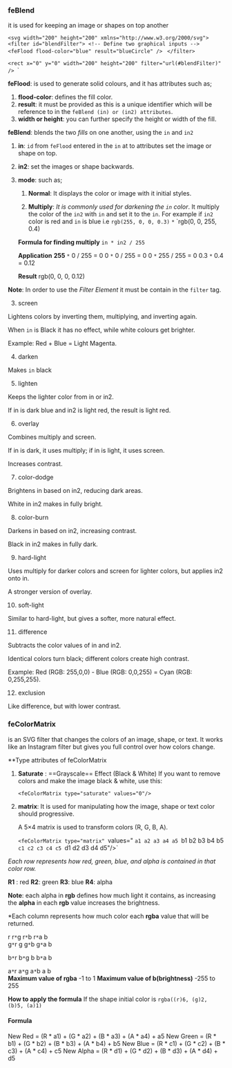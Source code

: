 ### feBlend 
it is used for keeping an image or shapes on top another

`<svg width="200" height="200" xmlns="http://www.w3.org/2000/svg">
  `<defs>
    `<filter id="blendFilter">
      <!-- Define two graphical inputs -->
      `<feFlood flood-color="red" result="redRect" width="100%" height="100%" />
      `<feFlood flood-color="blue" result="blueCircle" />
      `<feBlend in="redRect" in2="blueCircle" mode="multiply" />
    `</filter>
  `</defs>

  `<rect x="0" y="0" width="200" height="200" filter="url(#blendFilter)" />
`</svg>`

**feFlood**: is used to generate solid colours, and it has attributes such as;
1. **flood-color**: defines the fill color.
2. **result**: it must be provided as this is a unique identifier which will be reference to in the `feBlend (in) or (in2) attributes`.
3. **width or height**: you can further specify the height or width of the fill.

**feBlend**: blends the two *fills* on one another, using the `in` and `in2` 
1.  **in**: `id` from `feFlood` entered in the `in` at to attributes set the image or shape on top.
2. **in2**: set the images or shape backwards.
3. **mode**: such as;
     
	 1. **Normal**: It displays the color or image with it initial styles.
     
	 2. **Multiply**: *It is commonly used for darkening the `in` color*. It multiply the color of the `in2` with `in` and set it to the `in`. For example if `in2` color is red and `in` is blue i.e `rgb(255, 0, 0, 0.3)` `*` `rgb(0, 0, 255, 0.4)

   **Formula for finding multiply**
   `in * in2 / 255`

    **Application**
		**255** `*` 0 / 255 = 0
		0 `*` 0 / 255 = 0
		0 `*` 255 / 255 = 0
		0.3 `*` 0.4 = 0.12
	 
	 **Result** 
	  rgb(0, 0, 0, 0.12)


**Note**: In order to use the *Filter Element* it must be contain in the `filter` tag.

3. screen

Lightens colors by inverting them, multiplying, and inverting again.

When `in` is Black it has no effect, while white colours get brighter.

Example: Red + Blue = Light Magenta.

4. darken

Makes `in` black

5. lighten

Keeps the lighter color from in or in2.

If in is dark blue and in2 is light red, the result is light red.

6. overlay

Combines multiply and screen.

If in is dark, it uses multiply; if in is light, it uses screen.

Increases contrast.

7. color-dodge

Brightens in based on in2, reducing dark areas.

White in in2 makes in fully bright.

8. color-burn

Darkens in based on in2, increasing contrast.

Black in in2 makes in fully dark.


9. hard-light

Uses multiply for darker colors and screen for lighter colors, but applies in2 onto in.

A stronger version of overlay.


10. soft-light

Similar to hard-light, but gives a softer, more natural effect.


11. difference

Subtracts the color values of in and in2.

Identical colors turn black; different colors create high contrast.

Example: Red (RGB: 255,0,0) - Blue (RGB: 0,0,255) = Cyan (RGB: 0,255,255).


12. exclusion

Like difference, but with lower contrast.

### feColorMatrix

is an SVG filter that changes the colors of an image, shape, or text. It works like an Instagram filter but gives you full control over how colors change.

**Type attributes of feColorMatrix

1. **Saturate** : ==Grayscale== Effect (Black & White)
   If you want to remove colors and make the image black & white, use this: 
 
   `<feColorMatrix type="saturate" values="0"/>`

2. **matrix**: It is used for manipulating how the image, shape or text color should progressive.

   A 5×4 matrix is used to transform colors (R, G, B, Α).

   `<feColorMatrix type="matrix"
  `values="
    `a1 a2 a3 a4 a5
    `b1 b2 b3 b4 b5
    `c1 c2 c3 c4 c5
    `d1 d2 d3 d4 d5"/>`

*Each row represents how red, green, blue, and alpha is contained in that color row.*

**R1** : red
**R2**: green
**R3**: blue
**R4**: alpha

**Note**: each alpha in **rgb** defines how much light it contains, as increasing the **alpha** in each **rgb** value increases the brightness.

*Each column represents how much color each **rgba** value that will be returned.


   r         r`*`g   r`*`b     r`*`a     b  
   g`*`r    g       g`*`b    g`*`a     b 

   b`*`r    b`*`g  b         b`*`a     b

   a`*`r   a`*`g   a`*`b    a          b  
**Maximum value of rgba** -1 to 1
**Maximum value of b(brightness)** -255 to 255

**How to apply the formula**
If the shape initial color is `rgba((r)6, (g)2, (b)5, (a)1)`


#### Formula

New Red   = (R * a1) + (G * a2) + (B * a3) + (A * a4) + a5
New Green = (R * b1) + (G * b2) + (B * b3) + (A * b4) + b5
New Blue  = (R * c1) + (G * c2) + (B * c3) + (A * c4) + c5
New Alpha = (R * d1) + (G * d2) + (B * d3) + (A * d4) + d5


